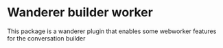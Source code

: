 # Wanderer builder worker
This package is a wanderer plugin that enables some webworker features for the conversation builder
